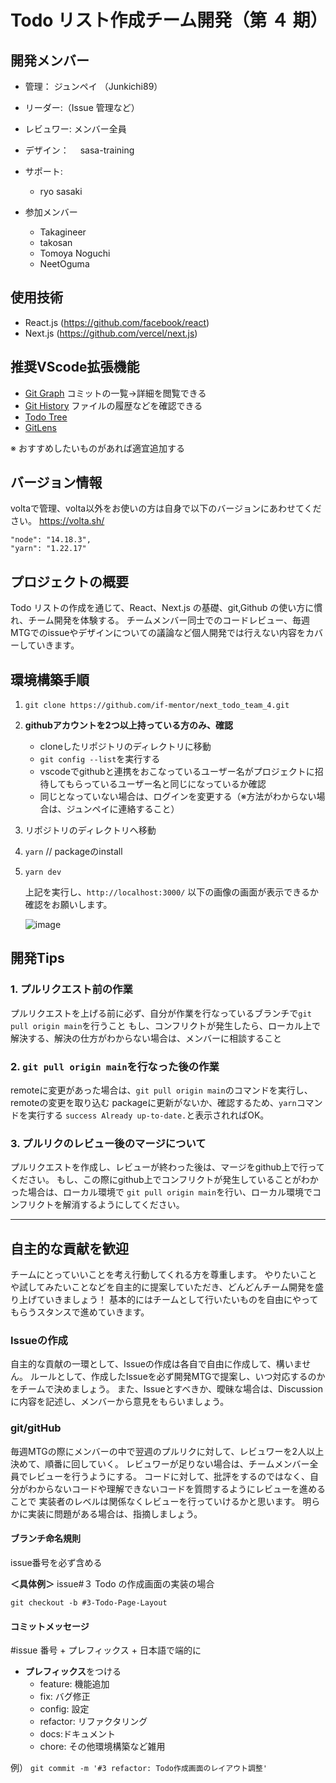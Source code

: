 # Todo リスト作成チーム開発（第 ４ 期）

## 開発メンバー

- 管理： ジュンペイ （Junkichi89）
- リーダー:（Issue 管理など）
- レビュワー: メンバー全員
- デザイン：　 sasa-training
- サポート:
   - ryo sasaki

- 参加メンバー
   - Takagineer
   - takosan
   - Tomoya Noguchi
   - NeetOguma

## 使用技術

- React.js (https://github.com/facebook/react)
- Next.js (https://github.com/vercel/next.js)

## 推奨VScode拡張機能
- [Git Graph](https://marketplace.visualstudio.com/items?itemName=mhutchie.git-graph&ssr=false#qna) コミットの一覧→詳細を閲覧できる 
- [Git History](https://marketplace.visualstudio.com/items?itemName=donjayamanne.githistory) ファイルの履歴などを確認できる
- [Todo Tree](https://marketplace.visualstudio.com/items?itemName=Gruntfuggly.todo-tree) 
- [GitLens](https://marketplace.visualstudio.com/items?itemName=eamodio.gitlens)

※ おすすめしたいものがあれば適宜追加する

## バージョン情報

voltaで管理、volta以外をお使いの方は自身で以下のバージョンにあわせてください。
https://volta.sh/

```
"node": "14.18.3",
"yarn": "1.22.17"
```

## プロジェクトの概要

Todo リストの作成を通じて、React、Next.js の基礎、git,Github の使い方に慣れ、チーム開発を体験する。
チームメンバー同士でのコードレビュー、毎週MTGでのissueやデザインについての議論など個人開発では行えない内容をカバーしていきます。

## 環境構築手順

1. `git clone https://github.com/if-mentor/next_todo_team_4.git`
2. **githubアカウントを2つ以上持っている方のみ、確認**    
   - cloneしたリポジトリのディレクトリに移動
   - `git config --list`を実行する
   - vscodeでgithubと連携をおこなっているユーザー名がプロジェクトに招待してもらっているユーザー名と同じになっているか確認
   - 同じとなっていない場合は、ログインを変更する（※方法がわからない場合は、ジュンペイに連絡すること）
3. リポジトリのディレクトリへ移動
4. `yarn`  // packageのinstall
5. `yarn dev `

   上記を実行し、`http://localhost:3000/`
   以下の画像の画面が表示できるか確認をお願いします。

   ![image](https://user-images.githubusercontent.com/24813936/148723807-3b3e571b-6669-4d1c-a96f-d623f9650e09.png)

## 開発Tips

### 1. プルリクエスト前の作業

プルリクエストを上げる前に必ず、自分が作業を行なっているブランチで`git pull origin main`を行うこと
もし、コンフリクトが発生したら、ローカル上で解決する、解決の仕方がわからない場合は、メンバーに相談すること

### 2. `git pull origin main`を行なった後の作業

remoteに変更があった場合は、`git pull origin main`のコマンドを実行し、remoteの変更を取り込む
packageに更新がないか、確認するため、`yarn`コマンドを実行する
`success Already up-to-date.`と表示されればOK。

### 3. プルリクのレビュー後のマージについて

プルリクエストを作成し、レビューが終わった後は、マージをgithub上で行ってください。
もし、この際にgithub上でコンフリクトが発生していることがわかった場合は、ローカル環境で
`git pull origin main`を行い、ローカル環境でコンフリクトを解消するようにしてください。

---
## 自主的な貢献を歓迎

チームにとっていいことを考え行動してくれる方を尊重します。
やりたいことや試してみたいことなどを自主的に提案していただき、どんどんチーム開発を盛り上げていきましょう！
基本的にはチームとして行いたいものを自由にやってもらうスタンスで進めていきます。

### Issueの作成

自主的な貢献の一環として、Issueの作成は各自で自由に作成して、構いません。
ルールとして、作成したIssueを必ず開発MTGで提案し、いつ対応するのかをチームで決めましょう。
また、Issueとすべきか、曖昧な場合は、Discussionに内容を記述し、メンバーから意見をもらいましょう。

### git/gitHub

毎週MTGの際にメンバーの中で翌週のプルリクに対して、レビュワーを2人以上決めて、順番に回していく。
レビュワーが足りない場合は、チームメンバー全員でレビューを行うようにする。
コードに対して、批評をするのではなく、自分がわからないコードや理解できないコードを質問するようにレビューを進めることで
実装者のレベルは関係なくレビューを行っていけるかと思います。
明らかに実装に問題がある場合は、指摘しましょう。

#### ブランチ命名規則

issue番号を必ず含める

**＜具体例＞**
issue#３ Todo の作成画面の実装の場合

`git checkout -b #3-Todo-Page-Layout`

#### コミットメッセージ

#issue 番号 + プレフィックス + 日本語で端的に

- **プレフィックス**をつける 
  - feature: 機能追加
  - fix: バグ修正
  - config: 設定
  - refactor: リファクタリング
  - docs:ドキュメント
  - chore: その他環境構築など雑用

例）
`git commit -m '#3 refactor: Todo作成画面のレイアウト調整' `
